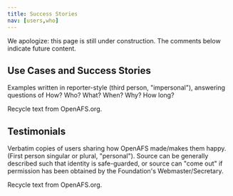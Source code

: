 ```yaml
---
title: Success Stories
nav: [users,who]
---
```


We apologize: this page is still under construction.  The comments below indicate future content.

## Use Cases and Success Stories ##

Examples written in reporter-style (third person, "impersonal"), answering questions of How? Who? What? When? Why? How long?

Recycle text from OpenAFS.org.

## Testimonials ##

Verbatim copies of users sharing how OpenAFS made/makes them happy.  (First person singular or plural, "personal").  Source can be generally described such that identity is safe-guarded, or source can "come out" if permission has been obtained by the Foundation's Webmaster/Secretary.

Recycle text from OpenAFS.org.
